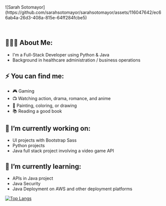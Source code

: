 
<p align=”center”>
![Sarah Sotomayor](https://github.com/sarahsotomayor/sarahsotomayor/assets/116047642/ec66ab4a-26d3-408a-815e-64ff284fcbe5)

</p>

<br>

## 👩🏻‍💻 About Me:

* I'm a Full-Stack Developer using Python & Java
* Background in healthcare administration / business operations

## ⚡ You can find me:

* 🎮 Gaming
* 📺 Watching action, drama, romance, and anime
* 🎨 Painting, coloring, or drawing
* 📚 Reading a good book

## 🔭 I’m currently working on: 

* UI projects with Bootstrap Sass
* Python projects
* Java full stack project involving a video game API

## 🌱 I’m currently learning: 

* APIs in Java project
* Java Security
* Java Deployment on AWS and other deployment platforms


[![Top Langs](https://github-readme-stats.vercel.app/api/top-langs/?username=sarahsotomayor&layout=compact&theme=dark#gh-dark-mode-only)](https://github.com/sarahsotomayor)
